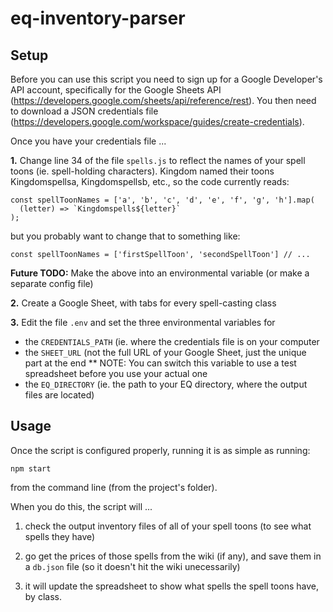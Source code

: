 # eq-inventory-parser

## Setup

Before you can use this script you need to sign up for a Google Developer's API account, specifically for the Google Sheets API (https://developers.google.com/sheets/api/reference/rest).  You then need to download a JSON credentials file (https://developers.google.com/workspace/guides/create-credentials).

Once you have your credentials file ...

**1.** Change line 34 of the file `spells.js` to reflect the names of your spell toons (ie. spell-holding characters).  Kingdom named their toons Kingdomspellsa, Kingdomspellsb, etc., so the code currently reads:

    const spellToonNames = ['a', 'b', 'c', 'd', 'e', 'f', 'g', 'h'].map(
      (letter) => `Kingdomspells${letter}`
    );
    
but you probably want to change that to something like:

    const spellToonNames = ['firstSpellToon', 'secondSpellToon'] // ...
    
**Future TODO:** Make the above into an environmental variable (or make a separate config file)

**2.** Create a Google Sheet, with tabs for every spell-casting class

**3.** Edit the file `.env` and set the three environmental variables for
  * the `CREDENTIALS_PATH` (ie. where the credentials file is on your computer
  * the `SHEET_URL` (not the full URL of your Google Sheet, just the unique part at the end
  ** NOTE: You can switch this variable to use a test spreadsheet before you use your actual one
  * the `EQ_DIRECTORY` (ie. the path to your EQ directory, where the output files are located)

## Usage

Once the script is configured properly, running it is as simple as running:

    npm start
    
from the command line (from the project's folder).

When you do this, the script will ...

1. check the output inventory files of all of your spell toons (to see what spells they have)

2. go get the prices of those spells from the wiki (if any), and save them in a `db.json` file (so it doesn't hit the wiki unecessarily)

3. it will update the spreadsheet to show what spells the spell toons have, by class.    
